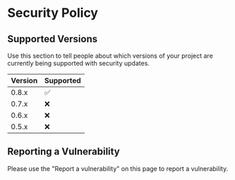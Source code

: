 # Security Policy

## Supported Versions

Use this section to tell people about which versions of your project are
currently being supported with security updates.

| Version | Supported          |
| ------- | ------------------ |
| 0.8.x   | :white_check_mark: |
| 0.7.x   | :x:                |
| 0.6.x   | :x: 
| 0.5.x   | :x:                |

## Reporting a Vulnerability

Please use the "Report a vulnerability" on this page to report a vulnerability.
